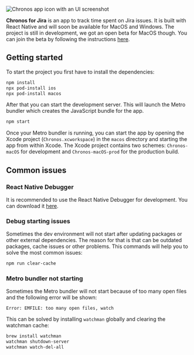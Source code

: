 ![Chronos app icon with an UI screenshot](.github/repo-header.png)

**Chronos for Jira** is an app to track time spent on Jira issues. It is built with React Native and will soon be available for MacOS and Windows.
The project is still in development, we got an open beta for MacOS though.
You can join the beta by following the instructions [here](https://testflight.apple.com/join/mB7ZA6s5).

## Getting started

To start the project you first have to install the dependencies:

```bash
npm install
npx pod-install ios
npx pod-install macos
```

After that you can start the development server.
This will launch the Metro bundler which creates the JavaScript bundle for the app.

```bash
npm start
```

Once your Metro bundler is running, you can start the app by opening the Xcode project (`Chronos.xcworkspace`) in the `macos` directory and starting the app from within Xcode.
The Xcode project contains two schemes: `Chronos-macOS` for development and `Chronos-macOS-prod` for the production build.

## Common issues

### React Native Debugger

It is recommended to use the React Native Debugger for development. You can download it [here](https://github.com/jhen0409/react-native-debugger).

### Debug starting issues

Sometimes the dev environment will not start after updating packages or other external dependencies.
The reason for that is that can be outdated packages, cache issues or other problems. This commands will help you to solve the most common issues:

```bash
npm run clear-cache
```

### Metro bundler not starting

Sometimes the Metro bundler will not start because of too many open files and the following error will be shown:

```
Error: EMFILE: too many open files, watch
```

This can be solved by installing `watchman` globally and clearing the watchman cache:

```bash
brew install watchman
watchman shutdown-server
watchman watch-del-all
```
